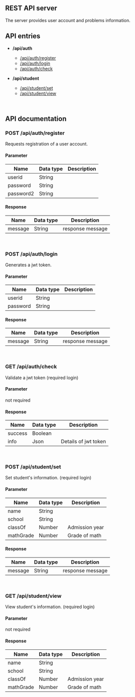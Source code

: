 

## REST API server
The server provides user account and problems information. 

## API entries
* **/api/auth**
  * [/api/auth/register](#post-apiauthregister)
  * [/api/auth/login](#post-apiauthlogin) 
  * [/api/auth/check](#get-apiauthcheck) 

* **/api/student**
  * [/api/student/set](#post-apistudentset)
  * [/api/student/view](#get-apistudentview)
  
<br>

## API documentation
### POST /api/auth/register
Requests registration of a user account.

#### Parameter 
| Name | Data type | Description | 
---|---|---
| userid | String | | 
| password | String | |  
| password2 | String | | 

#### Response
| Name | Data type | Description | 
---|---|---
| message| String | response message| 
<br>

### POST /api/auth/login
Generates a jwt token.

#### Parameter 
| Name | Data type | Description | 
---|---|---
| userid | String | | 
| password | String | | 

#### Response
| Name | Data type | Description | 
---|---|---
| message| String | response message| 
<br>

### GET /api/auth/check
Validate a jwt token (required login)

#### Parameter
not required

#### Response
| Name | Data type | Description | 
---|---|---
| success| Boolean | |  
| info | Json | Details of jwt token | 
<br>

### POST /api/student/set
Set student's information. (required login)

#### Parameter
| Name | Data type | Description | 
---|---|---
| name | String | | 
| school | String | | 
| classOf | Number | Admission year | 
| mathGrade | Number | Grade of math |

#### Response
| Name | Data type | Description | 
---|---|---
| message| String | response message| 
<br>

### GET /api/student/view
View student's information. (required login)

#### Parameter
not required

#### Response
| Name | Data type | Description | 
---|---|---
| name | String | | 
| school | String | | 
| classOf | Number | Admission year | 
| mathGrade | Number | Grade of math | 
<br>